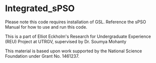 # Integrated_sPSO
Please note this code requires installation of GSL.
Reference the sPSO Manual for how to use and run this code.


This is a part of Elliot Eckholm's Research for Undergraduate Experience (REU) Project at UTRGV, supervised by Dr. Soumya Mohanty 


This material is based upon work supported by the National Science Foundation under Grant No. 1461237.

	
	




